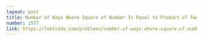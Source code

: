```yaml
---
layout: post
title: Number of Ways Where Square of Number Is Equal to Product of Two Numbers
number: 1577
link: https://leetcode.com/problems/number-of-ways-where-square-of-number-is-equal-to-product-of-two-numbers
---
```

